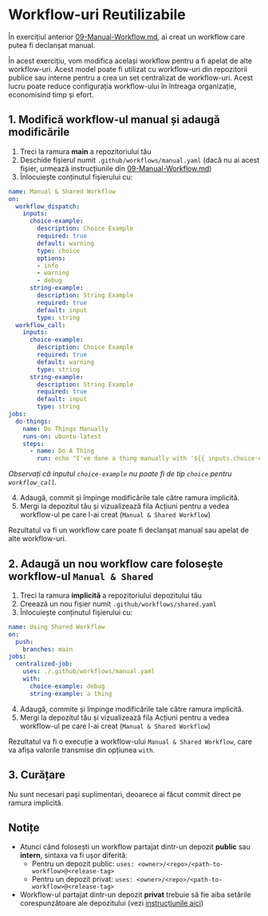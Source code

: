 #  Workflow-uri Reutilizabile

În exercițiul anterior [09-Manual-Workflow.md](./09-Manual-Workflow.md), ai creat un workflow care putea fi declanșat manual.

În acest exercițiu, vom modifica același workflow pentru a fi apelat de alte workflow-uri. Acest model poate fi utilizat cu workflow-uri din repozitorii publice sau interne pentru a crea un set centralizat de workflow-uri. Acest lucru poate reduce configurația workflow-ului în întreaga organizație, economisind timp și efort.

## 1. Modifică workflow-ul manual și adaugă modificările

1. Treci la ramura **main** a repozitoriului tău 
2. Deschide fișierul numit `.github/workflows/manual.yaml` (dacă nu ai acest fișier, urmează instrucțiunile din [09-Manual-Workflow.md](./09-Manual-Workflow.md))
3. Înlocuiește conținutul fișierului cu:

```yaml
name: Manual & Shared Workflow
on:
  workflow_dispatch:
    inputs:
      choice-example:
        description: Choice Example
        required: true
        default: warning
        type: choice
        options:
        - info
        - warning
        - debug
      string-example:
        description: String Example
        required: true
        default: input
        type: string
  workflow_call:
    inputs:
      choice-example:
        description: Choice Example
        required: true
        default: warning
        type: string
      string-example:
        description: String Example
        required: true
        default: input
        type: string
jobs:
  do-things:
    name: Do Things Manually
    runs-on: ubuntu-latest
    steps:
      - name: Do A Thing
        run: echo "I've done a thing manually with '${{ inputs.choice-example }}' and '${{ inputs.string-example }}'!"
```

*Observați că inputul `choice-example` nu poate fi de tip `choice` pentru `workflow_call`.*

4. Adaugă, commit și împinge modificările tale către ramura implicită.
5. Mergi la depozitul tău și vizualizează fila Acțiuni pentru a vedea workflow-ul pe care l-ai creat (`Manual & Shared Workflow`)

Rezultatul va fi un workflow care poate fi declanșat manual sau apelat de alte workflow-uri.

## 2. Adaugă un nou workflow care folosește workflow-ul `Manual & Shared`

1. Treci la ramura **implicită** a repozitoriului depozitului tău
2. Creează un nou fișier numit `.github/workflows/shared.yaml`
3. Înlocuiește conținutul fișierului cu:

```yaml
name: Using Shared Workflow
on:
  push:
    branches: main
jobs:
  centralized-job:
    uses: ./.github/workflows/manual.yaml
    with:
      choice-example: debug
      string-example: a thing
```
4. Adaugă, commite și împinge modificările tale către ramura implicită. 
5. Mergi la depozitul tău și vizualizează fila Acțiuni pentru a vedea workflow-ul pe care l-ai creat (`Manual & Shared Workflow`)

Rezultatul va fi o execuție a workflow-ului `Manual & Shared Workflow`, care va afișa valorile transmise din opțiunea `with`.

## 3. Curățare
Nu sunt necesari pași suplimentari, deoarece ai făcut commit direct pe ramura implicită.

## Notițe
- Atunci când folosești un workflow partajat dintr-un depozit **public** sau **intern**, sintaxa va fi ușor diferită:
  - Pentru un depozit public: `uses: <owner>/<repo>/<path-to-workflow>@<release-tag>`
  - Pentru un depozit privat: `uses: <owner>/<repo>/<path-to-workflow>@<release-tag>`
- Workflow-ul partajat dintr-un depozit **privat** trebuie să fie aiba setările corespunzătoare ale depozitului (vezi [instrucțiunile aici](https://docs.github.com/en/enterprise-cloud@latest/repositories/managing-your-repositorys-settings-and-features/enabling-features-for-your-repository/managing-github-actions-settings-for-a-repository#allowing-access-to-components-in-an-internal-repository))
